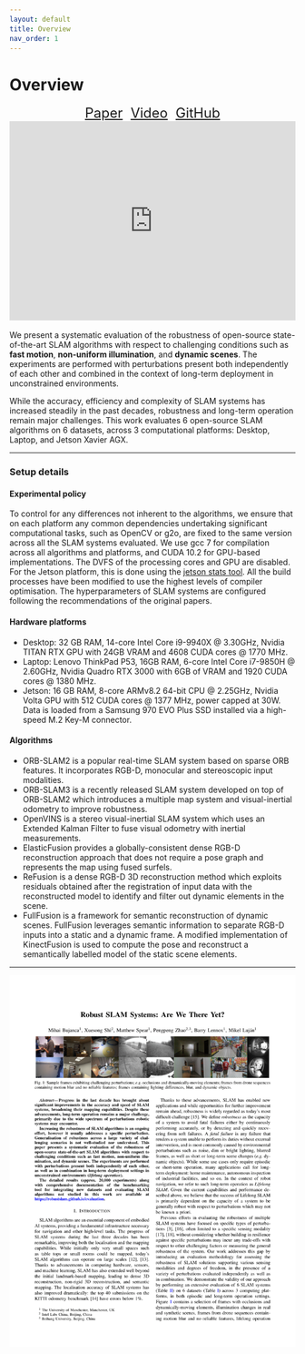 ```yaml
---
layout: default
title: Overview
nav_order: 1
---
```


# Overview

<div align="center">
<a style="font-size: x-large;" href="https://arxiv.org/pdf/2109.13160.pdf">Paper</a> 
<a style="font-size: x-large; margin-left:10px; margin-right:10px;" href="https://www.youtube.com/watch?v=p1TUxV2nA74">Video</a> 
<a style="font-size: x-large" href="https://github.com/pamela-project/slambench">GitHub</a> 
</div>

<iframe width="100%" height="350" src="https://www.youtube.com/embed/p1TUxV2nA74" frameborder="0" allowfullscreen></iframe>


We present a systematic evaluation of the robustness of open-source state-of-the-art SLAM 
algorithms with respect to challenging conditions such as **fast motion**, **non-uniform illumination**, and **dynamic scenes**. 
The experiments are performed with perturbations present both independently of each other and combined in the 
context of long-term deployment in unconstrained environments.

While the accuracy, efficiency and complexity of SLAM systems has increased steadily in the past decades, robustness
and long-term operation remain major challenges. This work evaluates 6 open-source SLAM algorithms on 6 datasets, 
across 3 computational platforms: Desktop, Laptop, and Jetson Xavier AGX.

-----------------------------------

### Setup details

#### Experimental policy

To control for any differences not inherent to the algorithms, we ensure that on each platform 
any common dependencies undertaking significant computational tasks, such as OpenCV or g2o, are fixed to the same 
version across all the SLAM systems evaluated. We use gcc 7 for compilation across all algorithms and 
platforms, and CUDA 10.2 for GPU-based implementations. The DVFS of the processing cores and GPU are disabled. For the Jetson platform, this is done using the [jetson stats tool](https://github.com/rbonghi/jetson_stats).
All the build processes have been modified to use the highest levels of compiler optimisation. The hyperparameters 
of SLAM systems are configured following the recommendations of the original papers.

#### Hardware platforms

- Desktop: 32 GB RAM, 14-core Intel Core i9-9940X @ 3.30GHz, Nvidia TITAN RTX GPU with 24GB VRAM and 4608 CUDA cores @
  1770 MHz.
- Laptop: Lenovo ThinkPad P53, 16GB RAM, 6-core Intel Core i7-9850H @ 2.60GHz, Nvidia Quadro RTX 3000 with 6GB
  of VRAM and 1920 CUDA cores @ 1380 MHz.
- Jetson: 16 GB RAM, 8-core ARMv8.2 64-bit CPU @ 2.25GHz, Nvidia Volta GPU with 512 CUDA cores @ 1377 MHz, power 
  capped at 30W. Data is loaded from a Samsung 970 EVO Plus SSD installed via a high-speed M.2 Key-M connector.

#### Algorithms

- ORB-SLAM2 is a popular real-time SLAM system based on sparse ORB features. It incorporates RGB-D, monocular and stereoscopic input modalities.
- ORB-SLAM3 is a recently released SLAM system developed on top of ORB-SLAM2 which introduces a multiple map system and visual-inertial odometry to improve robustness.
- OpenVINS is a stereo visual-inertial SLAM system which uses an Extended Kalman Filter to fuse visual odometry with inertial measurements.
- ElasticFusion provides a globally-consistent dense RGB-D reconstruction approach that does not require a pose graph and represents the map using fused surfels.
- ReFusion is a dense RGB-D 3D reconstruction method which exploits residuals obtained after the registration of input data with the reconstructed model to identify and filter
out dynamic elements in the scene.
- FullFusion is a framework for semantic reconstruction of dynamic scenes. FullFusion leverages semantic information 
to separate RGB-D inputs into a static and a dynamic frame. A modified implementation of KinectFusion is used
to compute the pose and reconstruct a semantically labelled model of the static scene elements.


[comment]: <> (#### Datasets)

------------------------


[![Paper preview](resources/preview.png)](resources/paper.pdf)
